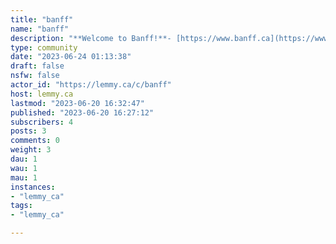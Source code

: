 ```yaml
---
title: "banff" 
name: "banff"
description: "**Welcome to Banff!**- [https://www.banff.ca](https://www.banff.ca/)- [https://en.wikipedia.org/wiki/Banff](https://en.wikipedia.org/wiki/Banff,_Alberta) "
type: community
date: "2023-06-24 01:13:38"
draft: false
nsfw: false
actor_id: "https://lemmy.ca/c/banff"
host: lemmy.ca
lastmod: "2023-06-20 16:32:47"
published: "2023-06-20 16:27:12"
subscribers: 4
posts: 3
comments: 0
weight: 3
dau: 1
wau: 1
mau: 1
instances:
- "lemmy_ca"
tags: 
- "lemmy_ca"

---
```

